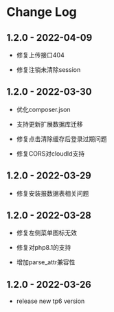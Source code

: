 # Change Log


## 1.2.0 - 2022-04-09

* 修复上传接口404

* 修复注销未清除session

## 1.2.0 - 2022-03-30

* 优化composer.json

* 支持更新扩展数据库迁移

* 修复点击清除缓存后登录过期问题

* 修复CORS对cloudId支持

## 1.2.0 - 2022-03-29

* 修复安装报数据表相关问题

## 1.2.0 - 2022-03-28

* 修复左侧菜单图标无效

* 修复对php8.1的支持

* 增加parse_attr兼容性

## 1.2.0 - 2022-03-26

* release new tp6 version
